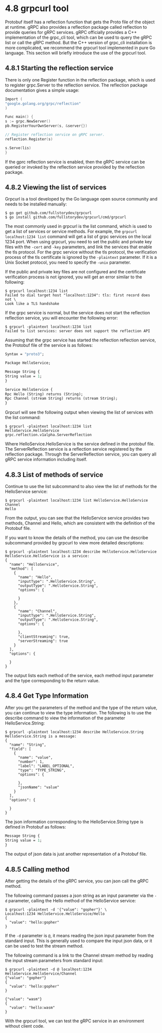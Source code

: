 # 4.8 grpcurl tool

Protobuf itself has a reflection function that gets the Proto file of the object at runtime. gRPC also provides a reflection package called reflection to provide queries for gRPC services. gRPC officially provides a C++ implementation of the grpc_cli tool, which can be used to query the gRPC list or call the gRPC method. But the C++ version of grpc_cli installation is more complicated, we recommend the grpcurl tool implemented in pure Go language. This section will briefly introduce the use of the grpcurl tool.

## 4.8.1 Starting the reflection service

There is only one Register function in the reflection package, which is used to register grpc.Server to the reflection service. The reflection package documentation gives a simple usage:

```go
Import (
"google.golang.org/grpc/reflection"
)

Func main() {
s := grpc.NewServer()
pb.RegisterYourOwnServer(s, &server{})

// Register reflection service on gRPC server.
reflection.Register(s)

s.Serve(lis)
}
```

If the gprc reflection service is enabled, then the gRPC service can be queried or invoked by the reflection service provided by the reflection package.

## 4.8.2 Viewing the list of services

Grpcurl is a tool developed by the Go language open source community and needs to be installed manually:

```
$ go get github.com/fullstorydev/grpcurl
$ go install github.com/fullstorydev/grpcurl/cmd/grpcurl
```

The most commonly used in grpcurl is the list command, which is used to get a list of services or service methods. For example, the `grpcurl localhost:1234 list` command will get a list of grpc services on the local 1234 port. When using grpcurl, you need to set the public and private key files with the `-cert` and `-key` parameters, and link the services that enable the tls protocol. For the grpc service without the tls protocol, the verification process of the tls certificate is ignored by the `-plaintext` parameter. If it is a Unix Socket protocol, you need to specify the `-unix` parameter.

If the public and private key files are not configured and the certificate verification process is not ignored, you will get an error similar to the following:

```shell
$ grpcurl localhost:1234 list
Failed to dial target host "localhost:1234": tls: first record does not \
Look like a TLS handshake
```

If the grpc service is normal, but the service does not start the reflection reflection service, you will encounter the following error:

```shell
$ grpcurl -plaintext localhost:1234 list
Failed to list services: server does not support the reflection API
```

Assuming that the grpc service has started the reflection reflection service, the Protobuf file of the service is as follows:

```protobuf
Syntax = "proto3";

Package HelloService;

Message String {
String value = 1;
}

Service HelloService {
Rpc Hello (String) returns (String);
Rpc Channel (stream String) returns (stream String);
}
```

Grpcurl will see the following output when viewing the list of services with the list command:

```shell
$ grpcurl -plaintext localhost:1234 list
HelloService.HelloService
grpc.reflection.v1alpha.ServerReflection
```

Where HelloService.HelloService is the service defined in the protobuf file. The ServerReflection service is a reflection service registered by the reflection package. Through the ServerReflection service, you can query all gRPC service information including itself.

## 4.8.3 List of methods of service

Continue to use the list subcommand to also view the list of methods for the HelloService service:

```shell
$ grpcurl -plaintext localhost:1234 list HelloService.HelloService
Channel
Hello
```

From the output, you can see that the HelloService service provides two methods, Channel and Hello, which are consistent with the definition of the Protobuf file.

If you want to know the details of the method, you can use the describe subcommand provided by grpcurl to view more detailed descriptions:

```
$ grpcurl -plaintext localhost:1234 describe HelloService.HelloService
HelloService.HelloService is a service:
{
  "name": "HelloService",
  "method": [
    {
      "name": "Hello",
      "inputType": ".HelloService.String",
      "outputType": ".HelloService.String",
      "options": {

      }
    },
    {
      "name": "Channel",
      "inputType": ".HelloService.String",
      "outputType": ".HelloService.String",
      "options": {

      },
      "clientStreaming": true,
      "serverStreaming": true
    }
  ],
  "options": {

  }
}
```

The output lists each method of the service, each method input parameter and the type corresponding to the return value.


## 4.8.4 Get Type Information

After you get the parameters of the method and the type of the return value, you can continue to view the type information. The following is to use the describe command to view the information of the parameter HelloService.String:

```shell
$ grpcurl -plaintext localhost:1234 describe HelloService.String
HelloService.String is a message:
{
  "name": "String",
  "field": [
    {
      "name": "value",
      "number": 1,
      "label": "LABEL_OPTIONAL",
      "type": "TYPE_STRING",
      "options": {

      },
      "jsonName": "value"
    }
  ],
  "options": {

  }
}
```

The json information corresponding to the HelloService.String type is defined in Protobuf as follows:

```protobuf
Message String {
String value = 1;
}
```

The output of json data is just another representation of a Protobuf file.

## 4.8.5 Calling method

After getting the details of the gRPC service, you can json call the gRPC method.

The following command passes a json string as an input parameter via the `-d` parameter, calling the Hello method of the HelloService service:

```shell
$ grpcurl -plaintext -d '{"value": "gopher"}' \
Localhost:1234 HelloService.HelloService/Hello
{
  "value": "hello:gopher"
}
```

If the `-d` parameter is `@`, it means reading the json input parameter from the standard input. This is generally used to compare the input json data, or it can be used to test the stream method.

The following command is a link to the Channel stream method by reading the input stream parameters from standard input:

```shell
$ grpcurl -plaintext -d @ localhost:1234 HelloService.HelloService/Channel
{"value": "gopher"}
{
  "value": "hello:gopher"
}

{"value": "wasm"}
{
  "value": "hello:wasm"
}
```

With the grpcurl tool, we can test the gRPC service in an environment without client code.